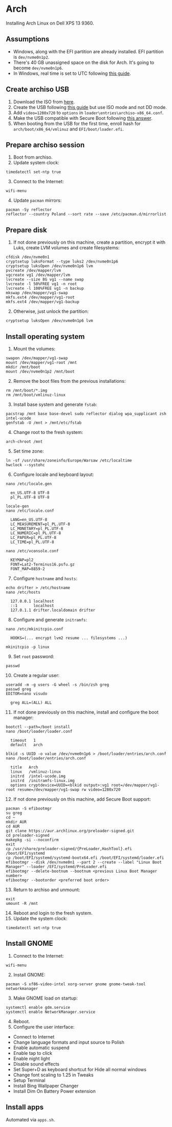 # Arch

Installing Arch Linux on Dell XPS 13 9360.

## Assumptions

* Windows, along with the EFI partition are already installed. EFI partition is `dev/nvme0n1p2`.
* There's 40 GB unassigned space on the disk for Arch. It's going to become `dev/nvme0n1p6`.
* In Windows, real time is set to UTC following [this guide](https://wiki.archlinux.org/index.php/Time#UTC_in_Windows).

## Create archiso USB

1. Download the ISO from [here](https://www.archlinux.org/download/).
2. Create the USB following [this guide](https://wiki.archlinux.org/index.php/USB_flash_installation_media#Using_Rufus) but use ISO mode and not DD mode.
3. Add `video=1280x720` to `options` in `loader\entries\archiso-x86_64.conf`.
4. Make the USB compatible with Secure Boot following [this answer](https://unix.stackexchange.com/questions/320078/how-to-boot-arch-linux-installation-medium-with-secure-boot-enabled).
5. When booting from the USB for the first time, enroll hash for `arch/boot/x86_64/vmlinuz` and `EFI/boot/loader.efi`.

## Prepare archiso session

1. Boot from archiso.
2. Update system clock:

```
timedatectl set-ntp true
```

3. Connect to the Internet:

```
wifi-menu
```

4. Update `pacman` mirrors:

```
pacman -Sy reflector
reflector --country Poland --sort rate --save /etc/pacman.d/mirrorlist
```

## Prepare disk

1. If not done previously on this machine, create a partition, encrypt it with Luks, create LVM volumes and create filesystems:

```
cfdisk /dev/nvme0n1
cryptsetup luksFormat --type luks2 /dev/nvme0n1p6
cryptsetup luksOpen /dev/nvme0n1p6 lvm
pvcreate /dev/mapper/lvm
vgcreate vg1 /dev/mapper/lvm
lvcreate --size 8G vg1 --name swap
lvcreate -l 50%FREE vg1 -n root
lvcreate -l 100%FREE vg1 -n backup
mkswap /dev/mapper/vg1-swap
mkfs.ext4 /dev/mapper/vg1-root
mkfs.ext4 /dev/mapper/vg1-backup
```

2. Otherwise, just unlock the partition:

```
cryptsetup luksOpen /dev/nvme0n1p6 lvm
```

## Install operating system

1. Mount the volumes:

```
swapon /dev/mapper/vg1-swap
mount /dev/mapper/vg1-root /mnt
mkdir /mnt/boot
mount /dev/nvme0n1p2 /mnt/boot
```

2. Remove the boot files from the previous installations:

```
rm /mnt/boot/*.img
rm /mnt/boot/vmlinuz-linux
```

3. Install base system and generate `fstab`:

```
pacstrap /mnt base base-devel sudo reflector dialog wpa_supplicant zsh intel-ucode
genfstab -U /mnt > /mnt/etc/fstab
```

4. Change root to the fresh system:

```
arch-chroot /mnt
```

5. Set time zone:

```
ln -sf /usr/share/zoneinfo/Europe/Warsaw /etc/localtime
hwclock --systohc
```

6. Configure locale and keyboard layout:

```
nano /etc/locale.gen

  en_US.UTF-8 UTF-8
  pl_PL.UTF-8 UTF-8

locale-gen
nano /etc/locale.conf

  LANG=en_US.UTF-8
  LC_MEASUREMENT=pl_PL.UTF-8
  LC_MONETARY=pl_PL.UTF-8
  LC_NUMERIC=pl_PL.UTF-8
  LC_PAPER=pl_PL.UTF-8
  LC_TIME=pl_PL.UTF-8

nano /etc/vconsole.conf

  KEYMAP=pl2
  FONT=Lat2-Terminus16.psfu.gz
  FONT_MAP=8859-2
```

7. Configure `hostname` and `hosts`:

```
echo drifter > /etc/hostname
nano /etc/hosts

  127.0.0.1 localhost
  ::1       localhost
  127.0.1.1 drifter.localdomain drifter
```

8. Configure and generate `initramfs`:

```
nano /etc/mkinitcpio.conf

  HOOKS=(... encrypt lvm2 resume ... filesystems ...)

mkinitcpio -p linux
```

9. Set `root` password:

```
passwd
```

10. Create a regular user:

```
useradd -m -g users -G wheel -s /bin/zsh greg
passwd greg
EDITOR=nano visudo

  greg ALL=(ALL) ALL
```

11. If not done previously on this machine, install and configure the boot manager:

```
bootctl --path=/boot install
nano /boot/loader/loader.conf

  timeout   1
  default   arch

blkid -s UUID -o value /dev/nvme0n1p6 > /boot/loader/entries/arch.conf
nano /boot/loader/entries/arch.conf

  title   Arch
  linux   /vmlinuz-linux
  initrd  /intel-ucode.img
  initrd  /initramfs-linux.img
  options cryptdevice=UUID=<blkid output>:vg1 root=/dev/mapper/vg1-root resume=/dev/mapper/vg1-swap rw video=1280x720
```

12. If not done previously on this machine, add Secure Boot support:

```
pacman -S efibootmgr
su greg
cd ~
mkdir AUR
cd AUR
git clone https://aur.archlinux.org/preloader-signed.git
cd preloader-signed
makepkg -si --noconfirm
exit
cp /usr/share/preloader-signed/{PreLoader,HashTool}.efi /boot/EFI/systemd
cp /boot/EFI/systemd/systemd-bootx64.efi /boot/EFI/systemd/loader.efi
efibootmgr --disk /dev/nvme0n1 --part 2 --create --label "Linux Boot Manager" --loader /EFI/systemd/PreLoader.efi
efibootmgr --delete-bootnum --bootnum <previous Linux Boot Manager number>
efibootmgr --bootorder <preferred boot order>
```

13. Return to archiso and unmount:

```
exit
umount -R /mnt
```

14. Reboot and login to the fresh system.
15. Update the system clock:

```
timedatectl set-ntp true
```

## Install GNOME

1. Connect to the Internet:

```
wifi-menu
```

2. Install GNOME:

```
pacman -S xf86-video-intel xorg-server gnome gnome-tweak-tool networkmanager
```

3. Make GNOME load on startup:

```
systemctl enable gdm.service
systemctl enable NetworkManager.service
```

4. Reboot.
5. Configure the user interface:

* Connect to Internet
* Change language formats and input source to Polish
* Enable automatic suspend
* Enable tap to click
* Enable night light
* Disable sound effects
* Set Super+D as keyboard shortcut for Hide all normal windows
* Change font scaling to 1.25 in Tweaks
* Setup Terminal
* Install Bing Wallpaper Changer
* Install Dim On Battery Power extension

## Install apps

Automated via `apps.sh`.

